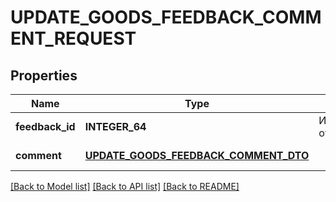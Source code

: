 # UPDATE_GOODS_FEEDBACK_COMMENT_REQUEST

## Properties
Name | Type | Description | Notes
------------ | ------------- | ------------- | -------------
**feedback_id** | **INTEGER_64** | Идентификатор отзыва.  | [default to null]
**comment** | [**UPDATE_GOODS_FEEDBACK_COMMENT_DTO**](UpdateGoodsFeedbackCommentDTO.md) |  | [default to null]

[[Back to Model list]](../README.md#documentation-for-models) [[Back to API list]](../README.md#documentation-for-api-endpoints) [[Back to README]](../README.md)


